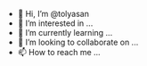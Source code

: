 - 👋 Hi, I’m @tolyasan
- 👀 I’m interested in ...
- 🌱 I’m currently learning ...
- 💞️ I’m looking to collaborate on ...
- 📫 How to reach me ...

<!---
tolyasan/tolyasan is a ✨ special ✨ repository because its `README.md` (this file) appears on your GitHub profile.
You can click the Preview link to take a look at your changes.
--->
